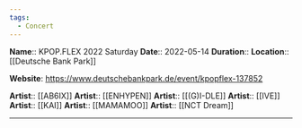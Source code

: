 ```yaml
---
tags:
  - Concert
---
```

**Name**:: KPOP.FLEX 2022 Saturday
**Date**:: 2022-05-14
**Duration**:: 
**Location**:: [[Deutsche Bank Park]]

**Website**: https://www.deutschebankpark.de/event/kpopflex-137852

**Artist**:: [[AB6IX]]
**Artist**:: [[ENHYPEN]]
**Artist**:: [[(G)I-DLE]]
**Artist**:: [[IVE]]
**Artist**:: [[KAI]]
**Artist**:: [[MAMAMOO]]
**Artist**:: [[NCT Dream]]

---
